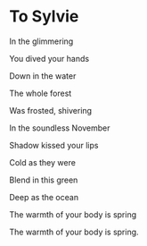 # To Sylvie

In the glimmering

You dived your hands

Down in the water

The whole forest

Was frosted, shivering

In the soundless November

Shadow kissed your lips

Cold as they were

Blend in this green

Deep as the ocean

The warmth of your body is spring

The warmth of your body is spring.


